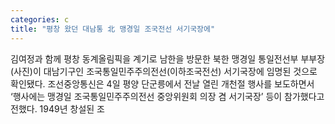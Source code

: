 ```yaml
---
categories: c
title: "평창 왔던 대남통 北 맹경일 조국전선 서기국장에"
---
```

  김여정과 함께 평창 동계올림픽을 계기로 남한을 방문한 북한 맹경일 통일전선부 부부장(사진)이 대남기구인 조국통일민주주의전선(이하조국전선) 서기국장에 임명된 것으로 확인됐다.
조선중앙통신은 4일 평양 단군릉에서 전날 열린 개천절 행사를 보도하면서 ‘행사에는 맹경일 조국통일민주주의전선 중앙위원회 의장 겸 서기국장’ 등이 참가했다고 전했다. 1949년 창설된 조